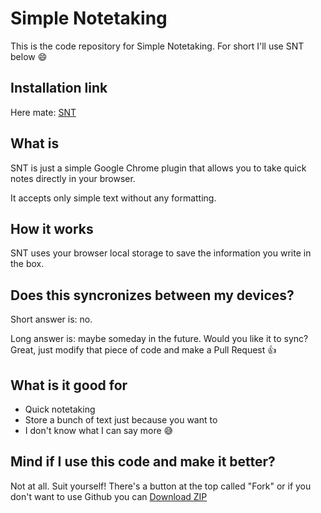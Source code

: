 # Simple Notetaking
This is the code repository for Simple Notetaking. For short I'll use SNT below :smile:

## Installation link
Here mate: [SNT](https://goo.gl/RNiFFj)

## What is
SNT is just a simple Google Chrome plugin that allows you to take quick notes directly in your browser.

It accepts only simple text without any formatting.

## How it works
SNT uses your browser local storage to save the information you write in the box.

## Does this syncronizes between my devices?
Short answer is: no.

Long answer is: maybe someday in the future. Would you like it to sync? Great, just modify that piece of code and make a Pull Request :thumbsup:

## What is it good for
- Quick notetaking
- Store a bunch of text just because you want to
- I don't know what I can say more :sweat_smile:

## Mind if I use this code and make it better?
Not at all. Suit yourself! There's a button at the top called "Fork" or if you don't want to use Github you can [Download ZIP](https://github.com/rafaelcpalmeida/Simple-Notetaking/zipball/master/)